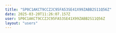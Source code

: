 ```yaml
---
title: "SP0C1AKCT9CCZJC95FA53SE41X99ZABB2S11Q56Z"
date: 2025-03-20T11:26:07.157Z
user: SP0C1AKCT9CCZJC95FA53SE41X99ZABB2S11Q56Z
layout: "users"
---
```

    